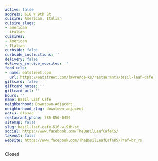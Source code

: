 ```yaml
---
active: false
address: 616 W 9th St
cuisine: American, Italian
cuisine_slugs:
- american
- italian
cuisines:
- American
- Italian
curbside: false
curbside_instructions: ''
delivery: false
delivery_service_websites: ''
food_urls:
- name: eatstreet.com
  url: https://eatstreet.com/lawrence-ks/restaurants/basil-leaf-cafe
giftcard: false
giftcard_notes: ''
giftcard_url: ''
hours: ''
name: Basil Leaf Café
neighborhood: Downtown-Adjacent
neighborhood_slug: downtown-adjacent
notes: Closed
restaurant_phone: 785-856-0459
sitemap: false
slug: basil-leaf-cafe-616-w-9th-st
social: https://www.facebook.com/TheBasilLeafCafeKS/
takeout: false
website: https://www.facebook.com/TheBasilLeafCafeKS/?ref=br_rs
---
```


Closed
